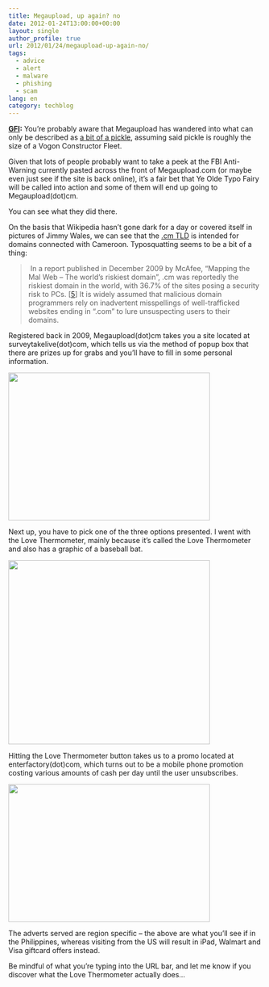 ```yaml
---
title: Megaupload, up again? no
date: 2012-01-24T13:00:00+00:00
layout: single
author_profile: true
url: 2012/01/24/megaupload-up-again-no/
tags:
  - advice
  - alert
  - malware
  - phishing
  - scam
lang: en
category: techblog
---
```

<div dir="ltr" trbidi="on">
  <b><a href="http://www.gfi.com/blog/megaup-doh/" target="_blank">GFI</a>:</b> You’re probably aware that Megaupload has wandered into what can only be described as <a href="http://www.bloomberg.com/news/2012-01-24/megaupload-s-dotcom-in-custody-as-new-zealand-awaits-extradition-request.html" target="_blank">a bit of a pickle</a>, assuming said pickle is roughly the size of a Vogon Constructor Fleet.</p> 
  
  <p>
    Given that lots of people probably want to take a peek at the FBI Anti-Warning currently pasted across the front of Megaupload.com (or maybe even just see if the site is back online), it’s a fair bet that Ye Olde Typo Fairy will be called into action and some of them will end up going to Megaupload(dot)cm.
  </p>
  
  <p>
    You can see what they did there.
  </p>
  
  <p>
    On the basis that Wikipedia hasn’t gone dark for a day or covered itself in pictures of Jimmy Wales, we can see that the <a href="https://en.wikipedia.org/wiki/.cm" target="_blank">.cm TLD</a> is intended for domains connected with Cameroon. Typosquatting seems to be a bit of a thing:
  </p>
  
  <blockquote>
    <p>
       In a report published in December 2009 by McAfee, “Mapping the Mal Web – The world’s riskiest domain”, .cm was reportedly the riskiest domain in the world, with 36.7% of the sites posing a security risk to PCs. [<a href="http://news.cnet.com/8301-1009_3-10407530-83.html" target="_blank">5</a>] It is widely assumed that malicious domain programmers rely on inadvertent misspellings of well-trafficked websites ending in “.com” to lure unsuspecting users to their domains.
    </p>
  </blockquote>
  
  <p>
    Registered back in 2009, Megaupload(dot)cm takes you a site located at surveytakelive(dot)com, which tells us via the method of popup box that there are prizes up for grabs and you’ll have to fill in some personal information.
  </p>
  
  <div>
    <a href="http://3.bp.blogspot.com/-d9IzquD2MCA/Tx6jiNLHDlI/AAAAAAAAEak/3Lpn5MXPV7c/s1600/megauploadcm1.jpg" imageanchor="1"><img border="0" height="293" src="http://3.bp.blogspot.com/-d9IzquD2MCA/Tx6jiNLHDlI/AAAAAAAAEak/3Lpn5MXPV7c/s400/megauploadcm1.jpg" width="400" /></a>
  </div>
  
  <p>
    Next up, you have to pick one of the three options presented. I went with the Love Thermometer, mainly because it’s called the Love Thermometer and also has a graphic of a baseball bat.
  </p>
  
  <div>
    <a href="http://1.bp.blogspot.com/-ZcXuNcOB6dI/Tx6jrNRzUoI/AAAAAAAAEas/AC4nK0Hnmvg/s1600/megauploadcm2.jpg" imageanchor="1"><img border="0" height="365" src="http://1.bp.blogspot.com/-ZcXuNcOB6dI/Tx6jrNRzUoI/AAAAAAAAEas/AC4nK0Hnmvg/s400/megauploadcm2.jpg" width="400" /></a>
  </div>
  
  <p>
    Hitting the Love Thermometer button takes us to a promo located at enterfactory(dot)com, which turns out to be a mobile phone promotion costing various amounts of cash per day until the user unsubscribes.
  </p>
  
  <div>
    <a href="http://4.bp.blogspot.com/-BcNziAqZeFU/Tx6j18zEnQI/AAAAAAAAEa0/w6tKLGmLrKw/s1600/megauploadcm3.jpg" imageanchor="1"><img border="0" height="273" src="http://4.bp.blogspot.com/-BcNziAqZeFU/Tx6j18zEnQI/AAAAAAAAEa0/w6tKLGmLrKw/s400/megauploadcm3.jpg" width="400" /></a>
  </div>
  
  <p>
    The adverts served are region specific – the above are what you’ll see if in the Philippines, whereas visiting from the US will result in iPad, Walmart and Visa giftcard offers instead.
  </p>
  
  <p>
    Be mindful of what you’re typing into the URL bar, and let me know if you discover what the Love Thermometer actually does…
  </p>
</div>